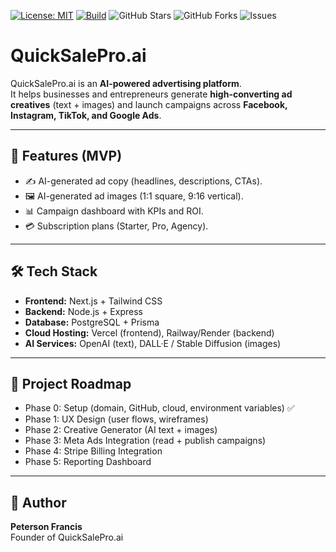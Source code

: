 [![License: MIT](https://img.shields.io/badge/License-MIT-blue.svg)](https://github.com/Quicksalepro/quicksalepro/blob/main/LICENSE)
[![Build](https://github.com/Quicksalepro/quicksalepro/actions/workflows/build.yml/badge.svg)](https://github.com/Quicksalepro/quicksalepro/actions/workflows/build.yml)
![GitHub Stars](https://img.shields.io/github/stars/Quicksalepro/quicksalepro?style=social)
![GitHub Forks](https://img.shields.io/github/forks/Quicksalepro/quicksalepro?style=social)
![Issues](https://img.shields.io/github/issues/Quicksalepro/quicksalepro)

# QuickSalePro.ai
QuickSalePro.ai is an **AI-powered advertising platform**.  
It helps businesses and entrepreneurs generate **high-converting ad creatives** (text + images) and launch campaigns across **Facebook, Instagram, TikTok, and Google Ads**.

---

## 🚀 Features (MVP)
- ✍️ AI-generated ad copy (headlines, descriptions, CTAs).
- 🖼️ AI-generated ad images (1:1 square, 9:16 vertical).
- 📊 Campaign dashboard with KPIs and ROI.
- 💳 Subscription plans (Starter, Pro, Agency).

---

## 🛠️ Tech Stack
- **Frontend:** Next.js + Tailwind CSS  
- **Backend:** Node.js + Express  
- **Database:** PostgreSQL + Prisma  
- **Cloud Hosting:** Vercel (frontend), Railway/Render (backend)  
- **AI Services:** OpenAI (text), DALL·E / Stable Diffusion (images)  

---

## 📌 Project Roadmap
- Phase 0: Setup (domain, GitHub, cloud, environment variables) ✅  
- Phase 1: UX Design (user flows, wireframes)  
- Phase 2: Creative Generator (AI text + images)  
- Phase 3: Meta Ads Integration (read + publish campaigns)  
- Phase 4: Stripe Billing Integration  
- Phase 5: Reporting Dashboard  

---

## 👤 Author
**Peterson Francis**  
Founder of QuickSalePro.ai
